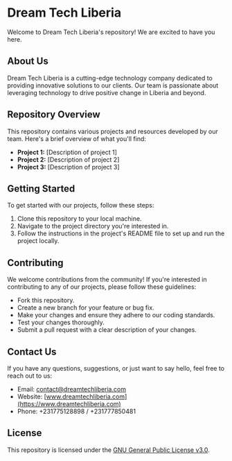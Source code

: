 # Dream Tech Liberia

Welcome to Dream Tech Liberia's repository! We are excited to have you here.

## About Us

Dream Tech Liberia is a cutting-edge technology company dedicated to providing innovative solutions to our clients. Our team is passionate about leveraging technology to drive positive change in Liberia and beyond.

## Repository Overview

This repository contains various projects and resources developed by our team. Here's a brief overview of what you'll find:

- **Project 1:** [Description of project 1]
- **Project 2:** [Description of project 2]
- **Project 3:** [Description of project 3]

## Getting Started

To get started with our projects, follow these steps:

1. Clone this repository to your local machine.
2. Navigate to the project directory you're interested in.
3. Follow the instructions in the project's README file to set up and run the project locally.

## Contributing

We welcome contributions from the community! If you're interested in contributing to any of our projects, please follow these guidelines:

- Fork this repository.
- Create a new branch for your feature or bug fix.
- Make your changes and ensure they adhere to our coding standards.
- Test your changes thoroughly.
- Submit a pull request with a clear description of your changes.

## Contact Us

If you have any questions, suggestions, or just want to say hello, feel free to reach out to us:

- Email: [contact@dreamtechliberia.com](mailto:contact@dreamtechliberia.com)
- Website: [www.dreamtechliberia.com](https://www.dreamtechliberia.com)
- Phone: +231775128898 / +231777850481

## License

This repository is licensed under the [GNU General Public License v3.0](LICENSE).

